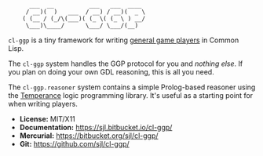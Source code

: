 ```
      ___  __          ___   ___  ____
     / __)(  )   ___  / __) / __)(  _ \
    ( (__ / (_/\(___)( (_ \( (_ \ ) __/
     \___)\____/      \___/ \___/(__)
```

`cl-ggp` is a tiny framework for writing [general game players][GGP] in Common
Lisp.

The `cl-ggp` system handles the GGP protocol for you and *nothing else*.  If you
plan on doing your own GDL reasoning, this is all you need.

The `cl-ggp.reasoner` system contains a simple Prolog-based reasoner using the
[Temperance][] logic programming library.  It's useful as a starting point for
when writing players.

[GGP]: http://www.ggp.org/
[Temperance]: https://sjl.bitbucket.io/temperance/

* **License:** MIT/X11
* **Documentation:** <https://sjl.bitbucket.io/cl-ggp/>
* **Mercurial:** <https://bitbucket.org/sjl/cl-ggp/>
* **Git:** <https://github.com/sjl/cl-ggp/>
